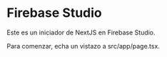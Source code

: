 # Firebase Studio

Este es un iniciador de NextJS en Firebase Studio.

Para comenzar, echa un vistazo a src/app/page.tsx.
